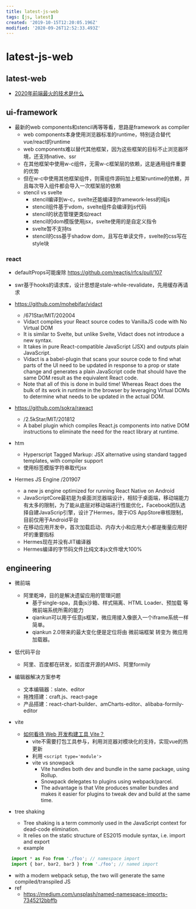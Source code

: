 ```yaml
---
title: latest-js-web
tags: [js, latest]
created: '2019-10-15T12:20:05.196Z'
modified: '2020-09-26T12:52:33.493Z'
---
```


# latest-js-web

## latest-web

- [2020年前端最火的技术是什么](https://www.zhihu.com/question/365588457/answers/updated)

## ui-framework

- 最新的web components和stencil再等等看，思路是framework as compiler
  - web components本身使用浏览器标准的runtime，特别适合替代vue/react的runtime
  - web components难以替代其他框架，因为这些框架的目标不止浏览器环境，还支持native、ssr
  - 在其他框架中使用w-c组件，无需w-c框架层的依赖，这是通用组件重要的优势
  - 但在w-c中使用其他框架组件，则需组件源码加上框架runtime的依赖，并且每次导入组件都会导入一次框架层的依赖
  - stencil vs svelte
    - stencil编译到w-c，svelte还能编译到framework-less的纯js
    - stencil组件基于vdom，svelte组件会编译到js代码
    - stencil的状态管理更类似react
    - stencil的dom模版使用jsx，svelte使用的是自定义指令
    - svelte暂不支持ts
    - stencil的css基于shadow dom，且写在单读文件，svelte的css写在style块

### react

- defaultProps可能废除 https://github.com/reactjs/rfcs/pull/107
- swr基于hooks的请求库，设计思想是stale-while-revalidate，先用缓存再请求
- https://github.com/mohebifar/vidact
  - /671Star/MIT/202004
  - Vidact compiles your React source codes to VanillaJS code with No Virtual DOM
  - It is similar to Svelte, but unlike Svelte, Vidact does not introduce a new syntax. 
  - It takes in pure React-compatible JavaScript (JSX) and outputs plain JavaScript.
  - Vidact is a babel-plugin that scans your source code to find what parts of the UI need to be updated in response to a prop or state change and generates a plain JavaScript code that should have the same DOM result as the equivalent React code. 
  - Note that all of this is done in build time! Whereas React does the bulk of its work in runtime in the browser by leveraging Virtual DOMs to determine what needs to be updated in the actual DOM.
- https://github.com/sokra/rawact
  - /2.5kStar/MIT/201812
  - A babel plugin which compiles React.js components into native DOM instructions to eliminate the need for the react library at runtime.

- htm
  - Hyperscript Tagged Markup: JSX alternative using standard tagged templates, with compiler support
  - 使用标签模版字符串取代jsx

- Hermes JS Engine /201907
  - a new js engine optimized for running React Native on Android
  - JavaScriptCore最初是为桌面浏览器端设计，相较于桌面端，移动端能力有太多的限制，为了能从底层对移动端进行性能优化，Facebook团队选择自建JavaScrip引擎，设计了Hermes，限于iOS AppStore审核限制，目前仅用于Android平台
  - 在移动应用开发中，首次加载启动、内存大小和应用大小都是衡量应用好坏的重要指标
  - Hermes现在并没有JIT编译器
  - Hermes编译的字节码文件比纯文本js文件增大100%

## engineering

- 微前端
  - 阿里乾坤，目的是解决遗留应用的管理问题
    - 基于single-spa，具备js沙箱、样式隔离、HTML Loader、预加载 等微前端系统所需的能力
    - qiankun可以用于任意js框架，微应用接入像嵌入一个iframe系统一样简单。
    - qiankun 2.0带来的最大变化便是定位将由 微前端框架 转变为 微应用加载器。
- 低代码平台
  - 阿里、百度都在研发，如百度开源的AMIS、阿里formily
- 编辑器解决方案参考
  - 文本编辑器：slate、editor
  - 拖拽搭建：craft.js、react-page
  - 产品搭建：react-chart-builder、amCharts-editor、alibaba-formily-editor
- vite
  - [如何看待 Web 开发构建工具 Vite？](https://www.zhihu.com/question/394062839/answers/updated)
    - vite不需要打包工具参与，利用浏览器对模块化的支持，实现vue的热更新
    - 利用 `<script type='module'>`
    - vite vs snowpack
      - Vite handles both dev and bundle in the same package, using Rollup. 
      - Snowpack delegates to plugins using webpack/parcel.
      - The advantage is that Vite produces smaller bundles and makes it easier for plugins to tweak dev and build at the same time.

- tree shaking
  - Tree shaking is a term commonly used in the JavaScript context for dead-code elimination. 
  - It relies on the static structure of ES2015 module syntax, i.e. import and export
  - example

``` js
  import * as Foo from './foo'; // namespace import
  import { bar, bar2, bar3 } from './foo'; // named import
```

  - with a modern webpack setup, the two will generate the same compiled/transpiled JS
  - ref
    - https://medium.com/unsplash/named-namespace-imports-7345212bbffb
